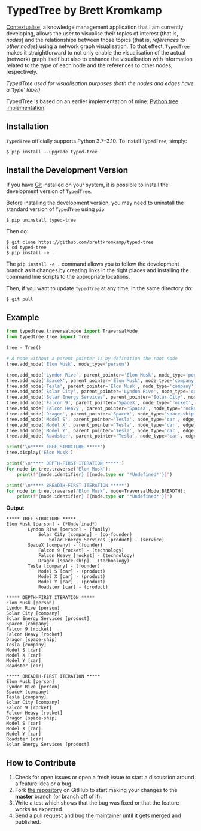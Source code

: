 # TypedTree by Brett Kromkamp

[Contextualise](https://contextualise.dev/), a knowledge management application that I am currently developing, allows the user to visualise their topics of interest (that is, *nodes*) and the relationships between those topics (that is, *references to other nodes*) using a network graph visualisation. To that effect, `TypedTree` makes it straightforward to not only enable the visualisation of the actual (network) graph itself but also to enhance the visualisation with information related to the type of each node and the references to other nodes, respectively.

*TypedTree used for visualisation purposes (both the nodes and edges have a 'type' label)*

TypedTree is based on an earlier implementation of mine: [Python tree implementation](https://github.com/caesar0301/treelib).

## Installation

`TypedTree` officially supports Python 3.7–3.10. To install `TypedTree`, simply:

    $ pip install --upgrade typed-tree


## Install the Development Version

If you have [Git](https://git-scm.com/) installed on your system, it is possible to install the development version of `TypedTree`.

Before installing the development version, you may need to uninstall the standard version of `TypedTree` using `pip`:

    $ pip uninstall typed-tree

Then do:

    $ git clone https://github.com/brettkromkamp/typed-tree
    $ cd typed-tree
    $ pip install -e .

The `pip install -e .` command allows you to follow the development branch as it changes by creating links in the right places and installing the command line scripts to the appropriate locations.

Then, if you want to update `TypedTree` at any time, in the same directory do:

    $ git pull

## Example
```python
from typedtree.traversalmode import TraversalMode
from typedtree.tree import Tree

tree = Tree()

# A node without a parent pointer is by definition the root node
tree.add_node('Elon Musk', node_type='person')

tree.add_node('Lyndon Rive', parent_pointer='Elon Musk', node_type='person', edge_type='family')
tree.add_node('SpaceX', parent_pointer='Elon Musk', node_type='company', edge_type='founder')
tree.add_node('Tesla', parent_pointer='Elon Musk', node_type='company', edge_type='founder')
tree.add_node('Solar City', parent_pointer='Lyndon Rive', node_type='company', edge_type='co-founder')
tree.add_node('Solar Energy Services', parent_pointer='Solar City', node_type='product', edge_type='service')
tree.add_node('Falcon 9', parent_pointer='SpaceX', node_type='rocket', edge_type='technology')
tree.add_node('Falcon Heavy', parent_pointer='SpaceX', node_type='rocket', edge_type='technology')
tree.add_node('Dragon', parent_pointer='SpaceX', node_type='space-ship', edge_type='technology')
tree.add_node('Model S', parent_pointer='Tesla', node_type='car', edge_type='product')
tree.add_node('Model X', parent_pointer='Tesla', node_type='car', edge_type='product')
tree.add_node('Model Y', parent_pointer='Tesla', node_type='car', edge_type='product')
tree.add_node('Roadster', parent_pointer='Tesla', node_type='car', edge_type='product')

print('\n***** TREE STRUCTURE *****')
tree.display('Elon Musk')

print('\n***** DEPTH-FIRST ITERATION *****')
for node in tree.traverse('Elon Musk'):
    print(f"{node.identifier} [{node.type or '*Undefined*'}]")

print('\n***** BREADTH-FIRST ITERATION *****')
for node in tree.traverse('Elon Musk', mode=TraversalMode.BREADTH):
    print(f"{node.identifier} [{node.type or '*Undefined*'}]")
```

**Output**

```
***** TREE STRUCTURE *****
Elon Musk [person] - (*Undefined*)
        Lyndon Rive [person] - (family)
            Solar City [company] - (co-founder)
                Solar Energy Services [product] - (service)
        SpaceX [company] - (founder)
            Falcon 9 [rocket] - (technology)
            Falcon Heavy [rocket] - (technology)
            Dragon [space-ship] - (technology)
        Tesla [company] - (founder)
            Model S [car] - (product)
            Model X [car] - (product)
            Model Y [car] - (product)
            Roadster [car] - (product)

***** DEPTH-FIRST ITERATION *****
Elon Musk [person]
Lyndon Rive [person]
Solar City [company]
Solar Energy Services [product]
SpaceX [company]
Falcon 9 [rocket]
Falcon Heavy [rocket]
Dragon [space-ship]
Tesla [company]
Model S [car]
Model X [car]
Model Y [car]
Roadster [car]

***** BREADTH-FIRST ITERATION *****
Elon Musk [person]
Lyndon Rive [person]
SpaceX [company]
Tesla [company]
Solar City [company]
Falcon 9 [rocket]
Falcon Heavy [rocket]
Dragon [space-ship]
Model S [car]
Model X [car]
Model Y [car]
Roadster [car]
Solar Energy Services [product]
```

## How to Contribute

1. Check for open issues or open a fresh issue to start a discussion around a feature idea or a bug.
2. Fork [the repository](https://github.com/brettkromkamp/typed-tree) on GitHub to start making your changes to the **master** branch (or branch off of it).
3. Write a test which shows that the bug was fixed or that the feature works as expected.
4. Send a pull request and bug the maintainer until it gets merged and published.